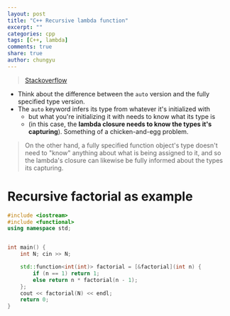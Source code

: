 ```yaml
---
layout: post
title: "C++ Recursive lambda function"
excerpt: ""
categories: cpp
tags: [C++, lambda]
comments: true
share: true
author: chungyu
---
```


> [Stackoverflow](https://stackoverflow.com/questions/2067988/recursive-lambda-functions-in-c11)

* Think about the difference between the `auto` version and the fully specified type version.
* The `auto` keyword infers its type from whatever it's initialized with
  * but what you're initializing it with needs to know what its type is
  * (in this case, the **lambda closure needs to know the types it's capturing**). Something of a chicken-and-egg problem.

> On the other hand, a fully specified function object's type doesn't need to "know" anything about what is being assigned to it, and so the lambda's closure can likewise be fully informed about the types its capturing.


# Recursive factorial as example

```cpp
#include <iostream>
#include <functional>
using namespace std;


int main() {
    int N; cin >> N;

    std::function<int(int)> factorial = [&factorial](int n) {
        if (n == 1) return 1;
        else return n * factorial(n - 1);
    };
    cout << factorial(N) << endl;
    return 0;
}
```
